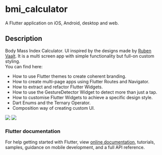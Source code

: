# bmi_calculator

A Flutter application on iOS, Android, desktop and web.

## Description

Body Mass Index Calculator. UI inspired by the designs made by [Ruben Vaalt](https://dribbble.com/shots/4585382-Simple-BMI-Calculator).
It is a multi screen app with simple functionality but full-on custom styling. <br>
You can find here:

- How to use Flutter themes to create coherent branding. 
- How to create multi-page apps using Flutter Routes and Navigator.
- How to extract and refactor Flutter Widgets.
- How to use the GestureDetector Widget to detect more than just a tap.
- How to customise Flutter Widgets to achieve a specific design style.
- Dart Enums and the Ternary Operator.
- Composition way of creating custom UI.

<img src="https://i.ibb.co/KbbCGRY/Zrzut-ekranu-2021-02-7-o-13-37-27.png">
<img src="https://i.ibb.co/BtSC0kQ/Zrzut-ekranu-2021-02-7-o-13-38-44.png">

### Flutter documentation
For help getting started with Flutter, view
[online documentation](https://flutter.dev/docs), tutorials,
samples, guidance on mobile development, and a full API reference.
